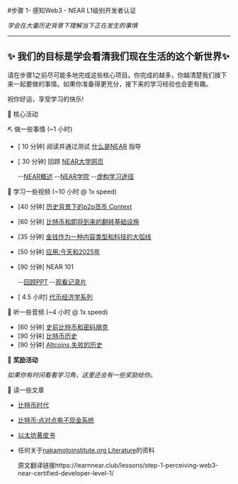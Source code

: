 #步骤 1- 感知Web3 - NEAR L1级别开发者认证

*学会在大量历史背景下理解当下正在发生的事情*

----------
:sparkles: 我们的目标是学会看清我们现在生活的这个新世界:sparkles: 
---------

请在步骤1之前尽可能多地完成这些核心项目。你完成的越多，你越清楚我们接下来一起要做的事情。如果你准备得更充分，接下来的学习经验也会更有趣。

祝你好运，享受学习的快乐!

:green_book: 核心活动

:pick: 做一些事情 (~1 小时)

- [ 10 分钟] 阅读并通过测试 [什么是NEAR](https://learnnear.club/what-is-near-protocol/) 指导
- [ 30 分钟] 回顾 [NEAR大学网页](https://near.org/learn/)

     --[NEAR概述](https://docs.google.com/document/d/1fG3PNTKw727Z5SVyUbJ2nnxn5MZNSGYEZIU2Y7XtlYY/edit)
     --[NEAR学院](https://near.academy/)
     --[虚构学习途径](https://learn.figment.io/network-documentation/near/near-pathway)
 
:see_no_evil: 学习一些视频 (~10 小时 @ 1x speed)

- [40 分钟] [历史背景下的p2p货币 Context](https://www.youtube.com/watch?v=n-EpKQ6xIJs&list=PLFjTj8QScrlnl_iYZSLBmRxMmtjPhUbu9&index=1)
- [60 分钟] [比特币和即将到来的翻转基础设施](https://www.youtube.com/watch?v=5ca70mCCf2M&list=PLFjTj8QScrlnl_iYZSLBmRxMmtjPhUbu9&index=2)
- [35 分钟] [金钱作为一种内容类型和科技的大弧线](https://www.youtube.com/watch?v=6vFgBGdmDgs&list=PLFjTj8QScrlnl_iYZSLBmRxMmtjPhUbu9&index=3)
- [50 分钟] [应用:今天和2025年](https://www.youtube.com/watch?v=3jPYk7ucrjo&list=PLFjTj8QScrlnl_iYZSLBmRxMmtjPhUbu9&index=4)
- [90 分钟] NEAR 101
    
  --[回顾PPT](https://bit.ly/near-101)
  --[观看记录片](https://youtu.be/m6LJUpPPHoE)
 
- [ 4.5 小时] [代币经济学系列](https://www.youtube.com/playlist?list=PLsJWgOB5mIMCMxQVvWAP4xi19EOkHcBNN)
 
:hear_no_evil: 听一些音频 (~4 小时 @ 1x speed)

- [60 分钟] [史前比特币和密码朋克](https://www.whatbitcoindid.com/podcast/the-beginners-guide-to-bitcoin-part-3-bitcoins-pre-history-and-the-cypherpunks-with-aaron-van-wirdum)
- [90 分钟] [比特币历史](https://www.whatbitcoindid.com/podcast/the-beginners-guide-to-bitcoin-part-5-the-history-of-bitcoin-with-marty-bent)
- [90 分钟] [Altcoins,失败的历史](https://www.whatbitcoindid.com/podcast/the-beginners-guide-to-bitcoin-part-9-altcoins-a-history-of-failure-with-nic-carter)

 :blue_book: **奖励活动**
 
 *如果你有时间看看学习角，这里还会有一些奖励给你。*

:scroll: 读一些文章

- [比特币时代](https://dergigi.com/2021/01/14/bitcoin-is-time/)
- [比特币:点对点电子现金系统](https://bitcoin.org/bitcoin.pdf)
- [以太坊黄皮书](https://ethereum.github.io/yellowpaper/paper.pdf)
- 任何关于[nakamotoinstitute.org Literature](https://nakamotoinstitute.org/literature/)的资料

  原文翻译链接https://learnnear.club/lessons/step-1-perceiving-web3-near-certified-developer-level-1/
